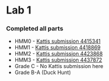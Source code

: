 # Lab 1

### Completed all parts

+ HMM0 - [Kattis submission 4415341](https://kth.kattis.com/submissions/4415341)
+ HMM1 - [Kattis submission 4418869](https://kth.kattis.com/submissions/4418869)
+ HMM2 - [Kattis submission 4423868](https://kth.kattis.com/submissions/4423868)
+ HMM3 - [Kattis submission 4437872](https://kth.kattis.com/submissions/4437872)
+ Grade C - No Kattis submission here
+ Grade B-A (Duck Hunt)

